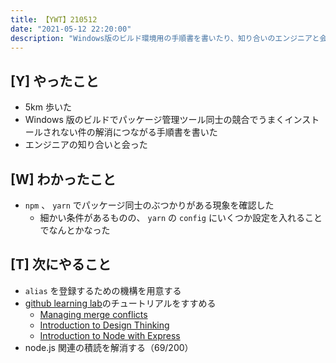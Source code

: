 ```yaml
---
title: 【YWT】210512
date: "2021-05-12 22:20:00"
description: "Windows版のビルド環境用の手順書を書いたり、知り合いのエンジニアと会ったりした"
---
```


## [Y] やったこと

- 5km 歩いた
- Windows 版のビルドでパッケージ管理ツール同士の競合でうまくインストールされない件の解消につながる手順書を書いた
- エンジニアの知り合いと会った

## [W] わかったこと

- `npm` 、 `yarn` でパッケージ同士のぶつかりがある現象を確認した
  - 細かい条件があるものの、 `yarn` の `config` にいくつか設定を入れることでなんとかなった

## [T] 次にやること

- `alias` を登録するための機構を用意する
- [github learning lab](https://lab.github.com/githubtraining)のチュートリアルをすすめる
  - [Managing merge conflicts](https://lab.github.com/githubtraining/managing-merge-conflicts)
  - [Introduction to Design Thinking](https://lab.github.com/githubtraining/introduction-to-design-thinking)
  - [Introduction to Node with Express](https://lab.github.com/everydeveloper/introduction-to-node-with-express)
- node.js 関連の積読を解消する（69/200）

<!-- https://twitter.com/camomile_cafe/status/1392475777141149697?s=20 -->
